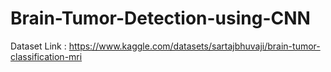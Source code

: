 # Brain-Tumor-Detection-using-CNN
Dataset Link : https://www.kaggle.com/datasets/sartajbhuvaji/brain-tumor-classification-mri
